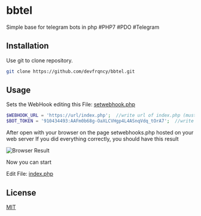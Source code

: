 # bbtel
Simple base for telegram bots in php
#PHP7 #PDO #Telegram

## Installation

Use git to clone repository.

```bash
git clone https://github.com/devfrqncy/bbtel.git
```

## Usage

Sets the WebHook editing this File: [setwebhook.php](https://github.com/devfrqncy/bbtel/blob/master/setwebhook.php)
```php
$WEBHOOK_URL = 'https://url/index.php';  //write url of index.php (must be HTTPS)
$BOT_TOKEN = '910434493:AAFm0b68g-OaXLCVHgp4L4ASnqVdq_tOrA7';  //write your bot token
```
After open with your browser on the page setwebhooks.php hosted on your web server
If you did everything correctly, you should have this result


![Browser Result](https://xpcommunity.it/bot/bbtel/img/setwebhook.PNG)

Now you can start

Edit File: [index.php](https://github.com/devfrqncy/bbtel/blob/master/index.php)


## License
[MIT](https://choosealicense.com/licenses/mit/)
